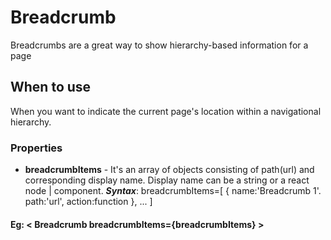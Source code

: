 # Breadcrumb

Breadcrumbs are a great way to show hierarchy-based information for a page

## When to use

When you want to indicate the current page's location within a navigational hierarchy.

### Properties

- **breadcrumbItems** - It's an array of objects consisting of path(url) and corresponding display name. Display name can be a string or a react node | component.
  **_*Syntax*_**: breadcrumbItems=[
  {
  name:'Breadcrumb 1'.
  path:'url',
  action:function
  },
  ...
  ]

#### Eg: &lt; Breadcrumb breadcrumbItems={breadcrumbItems} &gt;
